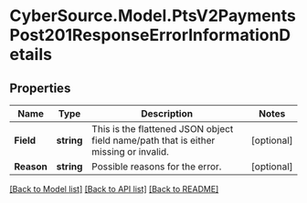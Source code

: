 # CyberSource.Model.PtsV2PaymentsPost201ResponseErrorInformationDetails
## Properties

Name | Type | Description | Notes
------------ | ------------- | ------------- | -------------
**Field** | **string** | This is the flattened JSON object field name/path that is either missing or invalid. | [optional] 
**Reason** | **string** | Possible reasons for the error.  | [optional] 

[[Back to Model list]](../README.md#documentation-for-models) [[Back to API list]](../README.md#documentation-for-api-endpoints) [[Back to README]](../README.md)

